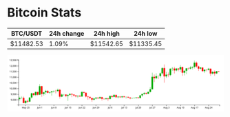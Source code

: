 # Bitcoin Stats

BTC/USDT|24h change|24h high|24h low|
|---|---|---|---|
|$11482.53|1.09%|$11542.65|$11335.45|

<img src="./chart.svg">
